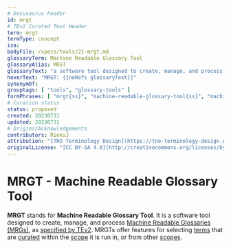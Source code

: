 ```yaml
---
# Docusaurus header
id: mrgt
# TEv2 Curated Text Header
term: mrgt
termType: concept
isa:
bodyFile: /specs/tools/21-mrgt.md
glossaryTerm: Machine Readable Glossary Tool
glossaryAlias: MRGT
glossaryText: "a software tool designed to create, manage, and process [Machine Readable Glossaries (MRGs)](@), as [specified by TEv2](mrgt@). MRGTs offer features for selecting [terms](@) that are [curated](@) within the [scope](@) it is run in, or from other [scopes](@)."
hoverText: "MRGT: {{noRefs glossaryText}}"
synonymOf:
grouptags: [ "tools", "glossary-tools" ]
formPhrases: [ "mrgt{ss}", "machine-readable-glossary-tool{ss}", "machine-readable-glossary-tool{ss}-mrgt{ss}", "mrgt{ss}-machine-readable-glossary-tool{ss}" ]
# Curation status
status: proposed
created: 20230731
updated: 20230731
# Origins/Acknowledgements
contributors: RieksJ
attribution: "[TNO Terminology Design](https://tno-terminology-design.github.io/tev2-specifications/docs)"
originalLicense: "[CC BY-SA 4.0](http://creativecommons.org/licenses/by-sa/4.0/?ref=chooser-v1)"
---
```


# MRGT - Machine Readable Glossary Tool

**MRGT** stands for **Machine Readable Glossary Tool**. It is a software tool designed to create, manage, and process [Machine Readable Glossaries (MRGs)](@), as [specified by TEv2](mrgt@). MRGTs offer features for selecting [terms](@) that are [curated](@) within the [scope](@) it is run in, or from other [scopes](@).
